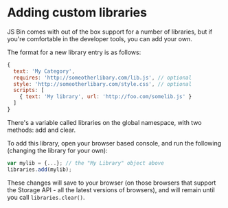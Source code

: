 # Adding custom libraries

JS Bin comes with out of the box support for a number of libraries, but if you're comfortable in the developer tools, you can add your own.

The format for a new library entry is as follows:

```js
{ 
  text: 'My Category',
  requires: 'http://someotherlibary.com/lib.js', // optional
  style: 'http://someotherlibary.com/style.css', // optional
  scripts: [
    { text: 'My library', url: 'http://foo.com/somelib.js' }
  ]
}
```

There's a variable called libraries on the global namespace, with two methods: add and clear.

To add this library, open your browser based console, and run the following (changing the library for your own):

```js
var mylib = {...}; // the "My Library" object above
libraries.add(mylib);
```

These changes will save to your browser (on those browsers that support the Storage API - all the latest versions of browsers), and will remain until you call `libraries.clear()`.
